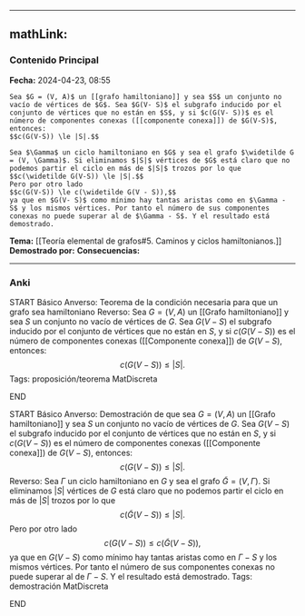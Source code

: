 
---
mathLink:
---
### Contenido Principal

**Fecha:** 2024-04-23, 08:55

```ad-theorem
Sea $G = (V, A)$ un [[grafo hamiltoniano]] y sea $S$ un conjunto no vacío de vértices de $G$. Sea $G(V- S)$ el subgrafo inducido por el conjunto de vértices que no están en $S$, y si $c(G(V- S))$ es el número de componentes conexas ([[componente conexa]]) de $G(V-S)$, entonces:
$$c(G(V-S)) \le |S|.$$
```


```ad-proof
Sea $\Gamma$ un ciclo hamiltoniano en $G$ y sea el grafo $\widetilde G = (V, \Gamma)$. Si eliminamos $|S|$ vértices de $G$ está claro que no podemos partir el ciclo en más de $|S|$ trozos por lo que
$$c(\widetilde G(V-S)) \le |S|.$$
Pero por otro lado
$$c(G(V-S)) \le c(\widetilde G(V - S)),$$
ya que en $G(V- S)$ como mínimo hay tantas aristas como en $\Gamma - S$ y los mismos vértices. Por tanto el número de sus componentes conexas no puede superar al de $\Gamma - S$. Y el resultado está demostrado.
```

**Tema:** [[Teoría elemental de grafos#5. Caminos y ciclos hamiltonianos.]]
**Demostrado por:**
**Consecuencias:**

---
### Anki

START
Básico
Anverso: Teorema de la condición necesaria para que un grafo sea hamiltoniano
Reverso: Sea $G = (V, A)$ un [[Grafo hamiltoniano]] y sea $S$ un conjunto no vacío de vértices de $G$. Sea $G(V- S)$ el subgrafo inducido por el conjunto de vértices que no están en $S$, y si $c(G(V- S))$ es el número de componentes conexas ([[Componente conexa]]) de $G(V-S)$, entonces:
$$c(G(V-S)) \le |S|.$$
Tags: proposición/teorema MatDiscreta
<!--ID: 1717176517255-->
END

START
Básico
Anverso: Demostración de que sea $G = (V, A)$ un [[Grafo hamiltoniano]] y sea $S$ un conjunto no vacío de vértices de $G$. Sea $G(V- S)$ el subgrafo inducido por el conjunto de vértices que no están en $S$, y si $c(G(V- S))$ es el número de componentes conexas ([[Componente conexa]]) de $G(V-S)$, entonces:
$$c(G(V-S)) \le |S|.$$
Reverso: Sea $\Gamma$ un ciclo hamiltoniano en $G$ y sea el grafo $\widetilde G = (V, \Gamma)$. Si eliminamos $|S|$ vértices de $G$ está claro que no podemos partir el ciclo en más de $|S|$ trozos por lo que
$$c(\widetilde G(V-S)) \le |S|.$$
Pero por otro lado
$$c(G(V-S)) \le c(\widetilde G(V - S)),$$
ya que en $G(V- S)$ como mínimo hay tantas aristas como en $\Gamma - S$ y los mismos vértices. Por tanto el número de sus componentes conexas no puede superar al de $\Gamma - S$. Y el resultado está demostrado.
Tags: demostración MatDiscreta
<!--ID: 1717176517257-->
END
